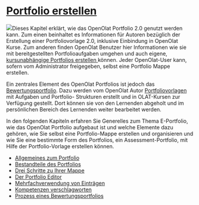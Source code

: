 #  [Portfolio erstellen](Portfolio+erstellen.html)

![](../../download/attachments/108593532/portfolio_434343_64.png)Dieses
Kapitel erklärt, wie das OpenOlat Portfolio 2.0 genutzt werden kann. Zum einen
beinhaltet es Informationen für Autoren bezüglich der Erstellung einer
Portfoliovorlage 2.0, inklusive Einbindung in OpenOlat Kurse. Zum anderen
finden OpenOlat Benutzer hier Informationen wie sie mit bereitgestellten
Portfolioaufgaben umgehen und auch eigene, [kursunabhängige Portfolios
erstellen ](Drei+Schritte+zu+Ihrer+Mappe.html)können. Jeder OpenOlat-User
kann, sofern vom Administrator freigegeben, selbst eine Portfolio Mappe
erstellen.

Ein zentrales Element des OpenOlat Portfolios ist jedoch das
[Bewertungsportfolio](Prozess+eines+Bewertungsportfolios.html). Dazu werden
vom OpenOlat Autor [Portfoliovorlagen
](Portfoliovorlage%EF%B9%95+Erstellung.html)mit Aufgaben und Portfolio-
Strukturen erstellt und in OLAT-Kursen zur Verfügung gestellt. Dort können sie
von den Lernenden abgeholt und im persönlichen Bereich des Lernenden weiter
bearbeitet werden.

In den folgenden Kapiteln erfahren Sie Generelles zum Thema E-Portfolio, wie
das OpenOlat Portfolio aufgebaut ist und welche Elemente dazu gehören, wie Sie
selbst eine Portfolio-Mappe erstellen und organisieren und wie Sie eine
bestimmte Form des Portfolios, ein Assessment-Portfolio, mit Hilfe der
Portfolio-Vorlage erstellen können.  

  * [Allgemeines zum Portfolio](Allgemeines+zum+Portfolio.html)
  * [Bestandteile des Portfolios](Bestandteile+des+Portfolios.html)
  * [Drei Schritte zu Ihrer Mappe](Drei+Schritte+zu+Ihrer+Mappe.html)
  * [Der Portfolio Editor](Der+Portfolio+Editor.html)
  * [Mehrfachverwendung von Einträgen](../../pages/viewpage.action%EF%B9%96pageId=108593178.html)
  * [Kompetenzen verschlagworten](Kompetenzen+verschlagworten.html)
  * [Prozess eines Bewertungsportfolios](Prozess+eines+Bewertungsportfolios.html)

  

  

